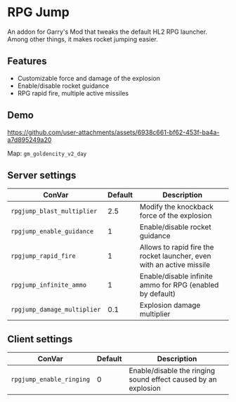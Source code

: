 # RPG Jump

An addon for Garry's Mod that tweaks the default HL2 RPG launcher. Among other things, it makes rocket jumping easier.

## Features

-   Customizable force and damage of the explosion
-   Enable/disable rocket guidance
-   RPG rapid fire, multiple active missiles

## Demo

https://github.com/user-attachments/assets/6938c661-bf62-453f-ba4a-a7d895249a20

Map: `gm_goldencity_v2_day`

## Server settings

| ConVar                      | Default | Description                                                           |
| --------------------------- | ------- | --------------------------------------------------------------------- |
| `rpgjump_blast_multiplier`  | 2.5     | Modify the knockback force of the explosion                           |
| `rpgjump_enable_guidance`   | 1       | Enable/disable rocket guidance                                        |
| `rpgjump_rapid_fire`        | 1       | Allows to rapid fire the rocket launcher, even with an active missile |
| `rpgjump_infinite_ammo`     | 1       | Enable/disable infinite ammo for RPG (enabled by default)             |
| `rpgjump_damage_multiplier` | 0.1     | Explosion damage multiplier                                           |

## Client settings

| ConVar                   | Default | Description                                                    |
| ------------------------ | ------- | -------------------------------------------------------------- |
| `rpgjump_enable_ringing` | 0       | Enable/disable the ringing sound effect caused by an explosion |
